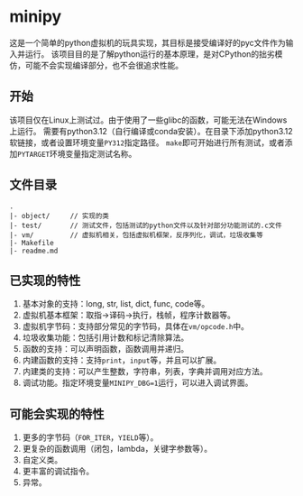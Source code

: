 # minipy

这是一个简单的python虚拟机的玩具实现，其目标是接受编译好的pyc文件作为输入并运行。
该项目目的是了解python运行的基本原理，是对CPython的拙劣模仿，可能不会实现编译部分，也不会很追求性能。

## 开始
该项目仅在Linux上测试过。由于使用了一些glibc的函数，可能无法在Windows上运行。
需要有python3.12（自行编译或conda安装）。在目录下添加python3.12软链接，或者设置环境变量`PY312`指定路径。
`make`即可开始进行所有测试，或者添加`PYTARGET`环境变量指定测试名称。

## 文件目录
```
.
|- object/     // 实现的类
|- test/       // 测试文件，包括测试的python文件以及针对部分功能测试的.c文件
|- vm/         // 虚拟机相关，包括虚拟机框架，反序列化，调试，垃圾收集等
|- Makefile
|- readme.md
```

## 已实现的特性
1. 基本对象的支持：long, str, list, dict, func, code等。
2. 虚拟机基本框架：取指->译码->执行，栈帧，程序计数器等。
3. 虚拟机字节码：支持部分常见的字节码，具体在`vm/opcode.h`中。
4. 垃圾收集功能：包括引用计数和标记清除算法。
5. 函数的支持：可以声明函数，函数调用并递归。
6. 内建函数的支持：支持`print`，`input`等，并且可以扩展。
7. 内建类的支持：可以产生整数，字符串，列表，字典并调用对应方法。
8. 调试功能。指定环境变量`MINIPY_DBG=1`运行，可以进入调试界面。

## 可能会实现的特性
1. 更多的字节码（`FOR_ITER`，`YIELD`等）。
2. 更复杂的函数调用（闭包，lambda，关键字参数等）。
3. 自定义类。
4. 更丰富的调试指令。
5. 异常。
